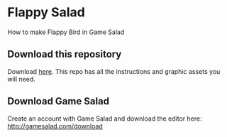 # Flappy Salad
How to make Flappy Bird in Game Salad

## Download this repository
Download [here](https://github.com/patmood/flappy-salad/archive/master.zip). This repo has all the instructions and graphic assets you will need.

## Download Game Salad
Create an account with Game Salad and download the editor here: http://gamesalad.com/download


